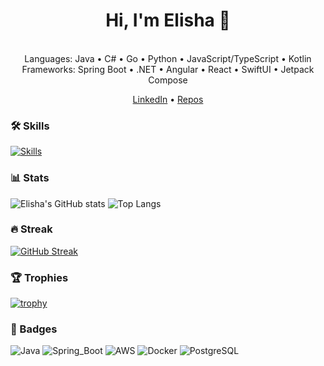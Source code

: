 <h1 align="center">Hi, I'm Elisha 👋</h1>
<p align="center">
  <br>
  Languages: Java • C# • Go • Python • JavaScript/TypeScript • Kotlin  
  <br>
  Frameworks: Spring Boot • .NET • Angular • React • SwiftUI • Jetpack Compose
</p>

<p align="center">
  <a href="https://www.linkedin.com/in/elisha-samuel-gyamfi">LinkedIn</a> •
  <a href="https://github.com/elisha1995?tab=repositories">Repos</a>
</p>

### 🛠️ Skills
[![Skills](https://skillicons.dev/icons?i=java,spring,hibernate,postgres,mysql,redis,docker,kubernetes,aws,ts,angular,react,nextjs)](https://skillicons.dev)

### 📊 Stats
![Elisha's GitHub stats](https://github-readme-stats.vercel.app/api?username=elisha1995&show_icons=true)
![Top Langs](https://github-readme-stats.vercel.app/api/top-langs/?username=elisha1995&layout=compact)


### 🔥 Streak
[![GitHub Streak](https://streak-stats.demolab.com?user=elisha1995)](https://git.io/streak-stats)

### 🏆 Trophies
[![trophy](https://github-profile-trophy.vercel.app/?username=elisha1995&theme=algolia&margin-w=10&margin-h=10)](https://github.com/ryo-ma/github-profile-trophy)

### 🧩 Badges
![Java](https://img.shields.io/badge/Java-blue)
![Spring_Boot](https://img.shields.io/badge/Spring_Boot-brightgreen)
![AWS](https://img.shields.io/badge/AWS-Cloud_Practitioner-orange)
![Docker](https://img.shields.io/badge/Docker-Dev-blue)
![PostgreSQL](https://img.shields.io/badge/PostgreSQL-Prod-blue)


